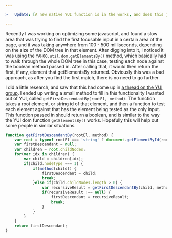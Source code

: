 ```yaml
---

>	Update: [A new native YUI function is in the works, and does this job better][new-function]

---
```


Recently I was working on optimizing some javascript, and found a slow area that was trying to find the first focusable input in a certain area of the page, and it was taking anywhere from 100 - 500 milliseconds, depending on the size of the DOM tree in that element.  After digging into it, I noticed it was using the ```YAHOO.util.dom.getElementsBy()``` method, which basically had to walk through the whole DOM tree in this case, testing each node against the boolean method passed in.  After calling that, it would then return the first, if any, element that getElementsBy returned.  Obviously this was a bad approach, as after you find the first match, there is no need to go further.

I did a little research, and saw that this had come up in [a thread on the YUI group][thread].  I ended up writing a small method to fill in this functionality I wanted out of YUI, called ```getFirstDescendantBy(rootEl, method)```.  The function takes a root element, or string id of that element, and then a function to test each element against that has the element being tested as the only input.  This function passed in should return a boolean, and is similar to the way the YUI dom function ```getElementsBy()``` works.  Hopefully this will help out some people in similar situations.

```javascript
function getFirstDescendantBy(rootEl, method) {
	var root = typeof rootEl === 'string' ? document.getElementById(rootEl) : rootEl;
	var firstDescendant = null;
	var children = root.childNodes;
	for(var idx in children) {
		var child = children[idx];
		if(child.nodeType === 1) {
			if(method(child)) {
				firstDescendant = child;
				break;
			}else if(child.childNodes.length > 0) {
				var recursiveResult = getFirstDescendantBy(child, method);
				if(recursiveResult !== null) {
					firstDescendant = recursiveResult;
					break;
				}
			}
		}
	}
	return firstDescendant;
}
```

[new-function]: /2009/01/22/followup-on-yui-getfirstdescendantby/
[thread]: http://tech.groups.yahoo.com/group/ydn-javascript/message/19684
